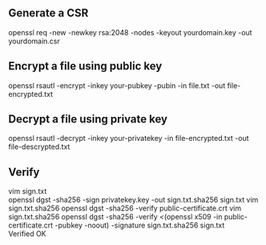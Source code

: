 ## Generate a CSR 
openssl req -new -newkey rsa:2048 -nodes -keyout yourdomain.key -out yourdomain.csr

## Encrypt a file using public key
openssl rsautl -encrypt -inkey your-pubkey -pubin -in file.txt -out file-encrypted.txt

## Decrypt a file using private key
openssl rsautl -decrypt -inkey your-privatekey -in file-encrypted.txt -out file-descrypted.txt

## Verify
vim sign.txt                                                                                                                
openssl dgst -sha256 -sign privatekey.key -out sign.txt.sha256 sign.txt
vim sign.txt.sha256
openssl dgst -sha256 -verify public-certificate.crt
vim sign.txt.sha256
openssl dgst -sha256 -verify <(openssl x509 -in public-certificate.crt -pubkey -noout) -signature sign.txt.sha256 sign.txt             
Verified OK
